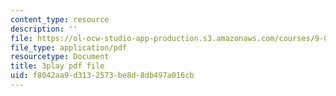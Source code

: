 ```yaml
---
content_type: resource
description: ''
file: https://ol-ocw-studio-app-production.s3.amazonaws.com/courses/9-00sc-introduction-to-psychology-fall-2011/f8042aa9d3132573be8d8db497a016cb_yBYebcVw8Zk.pdf
file_type: application/pdf
resourcetype: Document
title: 3play pdf file
uid: f8042aa9-d313-2573-be8d-8db497a016cb
---
```


